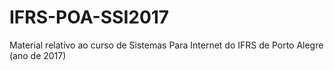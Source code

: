 # IFRS-POA-SSI2017
Material relativo ao curso de Sistemas Para Internet do IFRS de Porto Alegre (ano de 2017)
